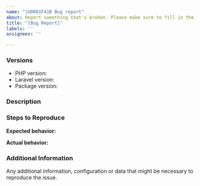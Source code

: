 ```yaml
---
name: "\U0001F41B Bug report"
about: Report something that's broken. Please make sure to fill in the issue template.
title: "[Bug Report]"
labels: ''
assignees: ''

---
```


<!-- Issues that have not been filled in using the issue template will be closed. -->

### Versions

<!-- Please be as exact and complete as possible when providing version numbers -->

* PHP version:
* Laravel version:
* Package version:

### Description



### Steps to Reproduce


**Expected behavior:**



**Actual behavior:**



### Additional Information

Any additional information, configuration or data that might be necessary to reproduce the issue.
